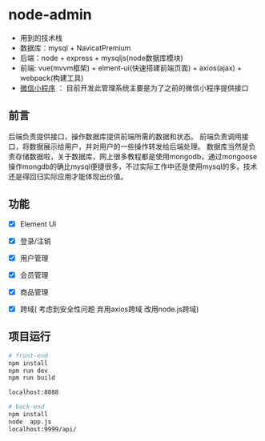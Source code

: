 # node-admin #
- 用到的技术栈
- 数据库：mysql + NavicatPremium
- 后端：node + express + mysqljs(node数据库模块)
- 前端: vue(mvvm框架) + elment-ui(快速搭建前端页面) + axios(ajax) + webpack(构建工具)
- [微信小程序](https://github.com/cinoliu/LFT-) ： 目前开发此管理系统主要是为了之前的微信小程序提供接口

## 前言 ##
后端负责提供接口，操作数据库提供前端所需的数据和状态。
前端负责调用接口，将数据展示给用户，并对用户的一些操作转发给后端处理。
数据库当然是负责存储数据啦，关于数据库，网上很多教程都是使用mongodb，通过mongoose操作mongdb的确比mysql便捷很多，不过实际工作中还是使用mysql的多，技术还是得回归实际应用才能体现出价值。


## 功能 ##
- [x] Element UI
- [x] 登录/注销
- [x] 用户管理
- [x] 会员管理
- [x] 商品管理
- [x] 跨域( 考虑到安全性问题 弃用axios跨域 改用node.js跨域) 



## 项目运行 ##

```bash
# front-end
npm install
npm run dev
npm run build

localhost:8888

# back-end
npm install
node  app.js
localhost:9999/api/


